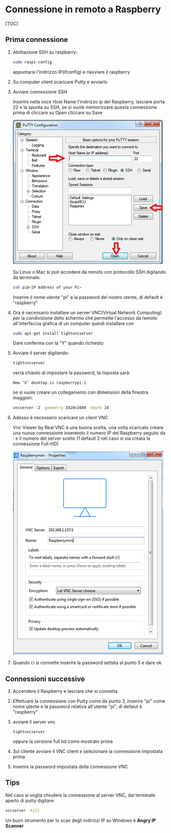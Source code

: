 # Connessione in remoto a Raspberry

[TOC]

## Prima connessione

1. Abilitazione SSH su raspberry: 

   ```bash
   sudo raspi-config
   ```

   appuntarsi l'indirizzo IP(ifconfig) e riavviare il raspberry

2. Su computer client scaricare Putty e avviarlo

3. Avviare connessione SSH

   Inserire nella voce Host Name l'indirizzo ip del Raspberry, lasciare porta 22 e la spunta su SSH, se si vuole memorizzare questa connessione prima di cliccare su Open cliccare su Save

   ![](Images/Putty.png)

   Su Linux o Mac si può accedere da remoto con protocollo SSH digitando da terminale:

   ```bash
   ssh pi@<IP Address of your Pi>
   ```

   Inserire il nome utente "pi" e la password del nostro utente, di default è "raspberry"

4. Ora è necessario installare un server VNC(Virtual Network Computing) per la condivisione dello schermo che permette l'accesso da remoto all'interfaccia grafica di un computer quindi installare con

   ```bash
   sudo apt-get install tightvncserver
   ```

   Dare conferma con la "Y" quando richiesto

5. Avviare il server digitando:

   ```bash
   tightvncserver
   ```

   verrà chiasto di impostare la password, la risposta sarà:

   ```
   New ‘X’ desktop is raspberrypi:1
   ```

   se si vuole creare un collegamento con dimensioni della finestra maggiori:

   ```bash
   vncserver :2 -geometry 1920x1080 -depth 24
   ```

6. Adesso è necessario scaricare un client VNC

   Vnc Viewer by Real VNC è una buona scelta, una volta scaricato creare una nuova connessione inserendo il numero IP del Raspberry seguito da : e il numero del server scelto (1 default 2 nel caso si sia creata la connessione Full-HD)

   ![](Images/VNC.png)

7. Quando ci si connette inserire la password settata al punto 5 e dare ok



## Connessioni successive

1. Accendere il Raspberry e lasciare che si connetta

2. Effettuare la connessione con Putty come da punto 3, inserire "pi" come nome utente e la password relativa all'utente "pi", di defalut è "raspberry"

3. avviare il server vnc 

   ```
   tightvncserver
   ```

   oppure la versione full hd come mostrato prima

4. Sul cliente avviare il VNC client e selezionare la connessione impostata prima

5. Inserire la password impostata della connessione VNC



## Tips

Nel caso si voglia chiudere la connessione al server VNC, dal terminale aperto di putty digitare:

```bash
vncserver -kill
```

Un buon strumento per lo scan degli indirizzi IP su Windows è **Angry IP Scanner**